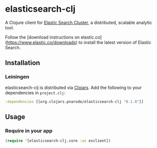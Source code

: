 elasticsearch-clj
================

A Clojure client for [Elastic Search Cluster](https://www.elastic.co), a distributed, scalable analytic tool.

Follow the [download instructions on elastic.co]
(https://www.elastic.co/downloads) to install the latest version of Elastic Search.


Installation
------------

### Leiningen

elasticsearch-clj is distributed via [Clojars](https://clojars.org/org.clojars.pnarode/elasticsearch-clj). Add the
following to your dependencies in `project.clj`:

```clj
:dependencies [[org.clojars.pnarode/elasticsearch-clj "0.1.0"]]
```


Usage
-----

### Require in your app

```clj
(require '[elasticsearch-clj.core :as esclient])
```

